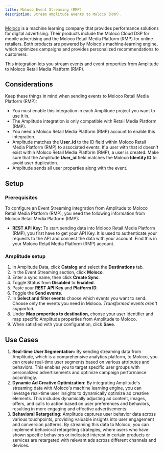 ```yaml
---
title: Moloco Event Streaming (RMP)
description: Stream Amplitude events to Moloco (RMP).
---
```


[Moloco](https://www.linkedin.com/company/moloco/) is a machine learning company that provides performance solutions for digital advertising. Their products include the Moloco Cloud DSP for mobile advertising and the Moloco Retail Media Platform (RMP) for online retailers. Both products are powered by Moloco's machine-learning engine, which optimizes campaigns and provides personalized recommendations to customers.

This integration lets you stream events and event properties from Amplitude to Moloco Retail Media Platform (RMP).

## Considerations

Keep these things in mind when sending events to Moloco Retail Media Platform (RMP):

- You must enable this integration in each Amplitude project you want to use it in.
- The Amplitude integration is only compatible with Retail Media Platform (RMP). 
- You need a Moloco Retail Media Platform (RMP) account to enable this integration.
- Amplitude matches the **User_id** to the ID field within Moloco Retail Media Platform (RMP) to associated events. If a user with that id doesn't exist within Moloco Retail Media Platform (RMP), a user is created. Make sure that the Amplitude **User_id** field matches the Moloco **Identity ID** to avoid user duplication.
- Amplitude sends all user properties along with the event.

## Setup

### Prerequisites

To configure an Event Streaming integration from Amplitude to Moloco Retail Media Platform (RMP), you need the following information from Moloco Retail Media Platform (RMP):

- **REST API Key:** To start sending data into Moloco Retail Media Platform (RMP), you first have to get your API Key. It is used to authenticate your requests to the API and connect the data with your account. Find this in your Moloco Retail Media Platform (RMP) account. 

### Amplitude setup

1. In Amplitude Data, click **Catalog** and select the **Destinations** tab.
2. In the Event Streaming section, click **Moloco**.
3. Enter a sync name, then click **Create Sync**.
4. Toggle Status from **Disabled** to **Enabled**.
5. Paste your **REST API Key** and **Platform ID**.
6. Toggle the **Send events**.
7. In **Select and filter events** choose which events you want to send. Choose only the events you need in Moloco. *Transformed events aren't supported.*
8. Under **Map properties to destination**, choose your user identifier and map specific Amplitude properties from Amplitude to Moloco.
9. When satisfied with your configuration, click **Save**.

## Use Cases

1. **Real-time User Segmentation:** By sending streaming data from Amplitude, which is a comprehensive analytics platform, to Moloco, you can create real-time user segments based on various attributes and behaviors. This enables you to target specific user groups with personalized advertisements and optimize campaign performance accordingly.
2. **Dynamic Ad Creative Optimization:** By integrating Amplitude's streaming data with Moloco's machine learning engine, you can leverage real-time user insights to dynamically optimize ad creative elements. This includes dynamically adjusting ad content, images, offers, and calls to action based on user preferences and behaviors, resulting in more engaging and effective advertisements.
3. **Behavioral Retargeting:** Amplitude captures user behavior data across various touchpoints, providing valuable insights into user engagement and conversion patterns. By streaming this data to Moloco, you can implement behavioral retargeting strategies, where users who have shown specific behaviors or indicated interest in certain products or services are retargeted with relevant ads across different channels and devices.
